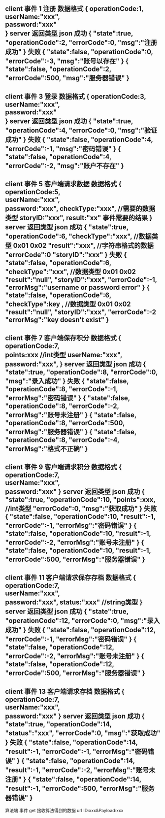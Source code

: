 client
事件 1 注册
数据格式
{
    operationCode:1,   
    userName:"xxx",       
    password:"xxx"       
}
server
返回类型 json
成功
{
    "state":true,
    "operationCode":2,
    "errorCode":0,
    "msg":"注册成功"
}
失败
{
    "state":false,
    "operationCode":0,
    "errorCode":-3,
    "msg":"账号以存在"
}
{
    "state":false,
    "operationCode":2,
    "errorCode":500,
    "msg":"服务器错误"
}
-----------------------------------
client
事件 3 登录
数据格式
{
    operationCode:3,   
    userName:"xxx",       
    password:"xxx"       
}
server
返回类型 json
成功
{
    "state":true,
    "operationCode":4,
    "errorCode":0,
    "msg":"验证成功"
}
失败
{
    "state":false,
    "operationCode":4,
    "errorCode":-1,
    "msg":"密码错误"
}
{
    "state":false,
    "operationCode":4,
    "errorCode":-2,
    "msg":"账户不存在"
}
-----------------------------------
client
事件 5 客户端请求数据
数据格式
{
    operationCode:5,   
    userName:"xxx",       
    password:"xxx",
    checkType:"xxx",		//需要的数据类型
    storyID:"xxx",
    result:"xx"			事件需要的结果
}
server
返回类型 json
成功
{
    "state":true,
    "operationCode":6,
    "checkType":"xxx",		//数据类型 0x01 0x02
    "result":"xxx",		    //字符串格式的数据
    "errorCode":0
    "storyID":"xxx"
}
失败
{
    "state":false,
    "operationCode":6,
    "checkType":"xxx",		//数据类型 0x01 0x02
    "result":"null",
    "storyID":"xxx",
    "errorCode":-1,
    "errorMsg":"username or password error"
}
{
    "state":false,
    "operationCode":6,
    "checkType":key ,		//数据类型 0x01 0x02
    "result":"null",
    "storyID":"xxx",
    "errorCode":-2
    "errorMsg":"key doesn't exist"
}
-----------------------------------
client
事件 7 客户端保存积分
数据格式
{
    operationCode:7,   
    points:xxx		//int类型
    userName:"xxx",       
    password:"xxx",
}
server
返回类型 json
成功
{
    "state":true,
    "operationCode":8,
    "errorCode":0,
    "msg":"录入成功"
}
失败
{
    "state":false,
    "operationCode":8,
    "errorCode":-1,
    "errorMsg":"密码错误"
}
{
    "state":false,
    "operationCode":8,
    "errorCode":-2,
    "errorMsg":"账号未注册"
}
{
    "state":false,
    "operationCode":8,
    "errorCode":500,
    "errorMsg":"服务器错误"
}
{
    "state":false,
    "operationCode":8,
    "errorCode":-4,
    "errorMsg":"格式不正确"
}
-----------------------------------
client
事件 9 客户端请求积分
数据格式
{
    operationCode:7,   
    userName:"xxx",       
    password:"xxx"
}
server
返回类型 json
成功
{
    "state":true,
    "operationCode":10,
    "points":xxx,		//int类型
    "errorCode":0,
    "msg":"获取成功"
}
失败
{
    "state":false,
    "operationCode":10,
    "result":-1,
    "errorCode":-1,
    "errorMsg":"密码错误"
}
{
    "state":false,
    "operationCode":10,
    "result":-1,
    "errorCode":-2,
    "errorMsg":"账号未注册"
}
{
    "state":false,
    "operationCode":10,
    "result":-1,
    "errorCode":500,
    "errorMsg":"服务器错误"
}
-----------------------------------
client
事件 11 客户端请求保存存档
数据格式
{
    operationCode:7,   
    userName:"xxx",       
    password:"xxx",
    status:"xxx"		//string类型
}
server
返回类型 json
成功
{
    "state":true,
    "operationCode":12,
    "errorCode":0,
    "msg":"录入成功"
}
失败
{
    "state":false,
    "operationCode":12,
    "errorCode":-1,
    "errorMsg":"密码错误"
}
{
    "state":false,
    "operationCode":12,
    "errorCode":-2,
    "errorMsg":"账号未注册"
}
{
    "state":false,
    "operationCode":12,
    "errorCode":500,
    "errorMsg":"服务器错误"
}
-----------------------------------
client
事件 13 客户端请求存档
数据格式
{
    operationCode:7,   
    userName:"xxx",       
    password:"xxx"
}
server
返回类型 json
成功
{
    "state":true,
    "operationCode":14,
    "status":"xxx",
    "errorCode":0,
    "msg":"获取成功"
}
失败
{
    "state":false,
    "operationCode":14,
    "result":-1,
    "errorCode":-1,
    "errorMsg":"密码错误"
}
{
    "state":false,
    "operationCode":14,
    "result":-1,
    "errorCode":-2,
    "errorMsg":"账号未注册"
}
{
    "state":false,
    "operationCode":14,
    "result":-1,
    "errorCode":500,
    "errorMsg":"服务器错误"
}
-----------------------------------
算法端
事件 get 接收算法得到的数据
url ID:xxx&Payload:xxx

